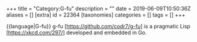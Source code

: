 +++
title = "Category:G-fu"
description = ""
date = 2019-06-09T10:50:36Z
aliases = []
[extra]
id = 22364
[taxonomies]
categories = []
tags = []
+++

{{language|G-fu}}
g-fu [https://github.com/codr7/g-fu] is a pragmatic Lisp [https://xkcd.com/297/] developed and embedded in Go.
